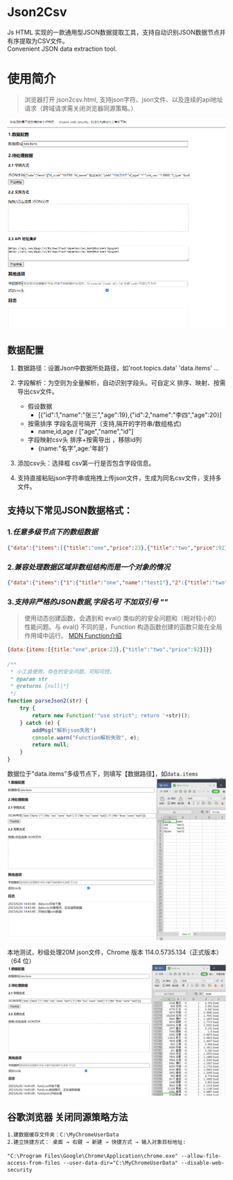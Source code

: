# Json2Csv
Js HTML 实现的一款通用型JSON数据提取工具，支持自动识别JSON数据节点并有序提取为CSV文件。  
Convenient JSON data extraction tool.

# 使用简介
> 浏览器打开 json2csv.html, 支持json字符、json文件、以及连续的api地址请求（跨域请求需关闭浏览器同源策略。）

 ![img_2.png](img_2.png)
## 数据配置
1. 数据路径：设置Json中数据所处路径，如'root.topics.data'  'data.items' ...
   
2. 字段解析：为空则为全量解析，自动识别字段头。可自定义 排序、映射、按需导出csv文件。

   * 假设数据
        *  [{"id":1,"name":"张三","age":19},{"id":2,"name":"李四","age":20}]
   * 按需排序 字段名逗号隔开（支持,隔开的字符串/数组格式)
        * name,id,age / ["age","name","id"]
   * 字段映射csv头 排序+按需导出 ，移除id列
        * {name:"名字",age:'年龄'}
3. 添加csv头：选择框 csv第一行是否包含字段信息。
   
4. 支持直接粘贴json字符串或拖拽上传json文件，生成为同名csv文件，支持多文件。


## 支持以下常见JSON数据格式：
### 1.*任意多级节点下的数组数据*
```json
{"data":{"items":[{"title":"one","price":23},{"title":"two","price":92},{"title":"three","price":5623}]}}
```
### 2.*兼容处理数据区域非数组结构而是一个对象的情况*
```json
{"data":{"items":{"1":{"title":"one","name":"test1"},"2":{"title":"two","name":"test2"},"3":{"title":"three","name":"test3"}}}}
```  
### 3.*支持非严格的JSON数据,字段名可 不加双引号 ""*
>使用动态创建函数，会遇到和 eval() 类似的的安全问题和（相对较小的）性能问题。与 eval() 不同的是，Function 构造函数创建的函数只能在全局作用域中运行。 [MDN Function介绍](https://developer.mozilla.org/zh-CN/docs/Web/JavaScript/Reference/Global_Objects/Function)
```javascript
{data:{items:[{title:"one",price:23},{"title":"two","price":92}]}}

/**
 * 小工具使用，存在的安全问题，可知可控。
 * @param str
 * @returns {null|*}
 */
function parseJson2(str) {
    try {
        return new Function('"use strict"; return '+str)();
    } catch (e) {
        addMsg("解析json失败")
        console.warn("Function解析失败", e);
        return null;
    }
}
```


数据位于"data.items"多级节点下，则填写【数据路径】，如`data.items`
![img.png](img.png)

本地测试，秒级处理20M json文件，Chrome 版本 114.0.5735.134（正式版本） （64 位）
![img_1.png](img_1.png)


## 谷歌浏览器 关闭同源策略方法
```text
1.建数据缓存文件夹：C:\MyChromeUserData
2.建立快捷方式： 桌面 → 右键 → 新建 → 快捷方式 → 输入对象目标地址:

"C:\Program Files\Google\Chrome\Application\chrome.exe" --allow-file-access-from-files --user-data-dir="C:\MyChromeUserData" --disable-web-security
```